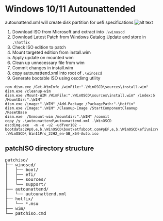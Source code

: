 # Windows 10/11 Autounattended

autounattend.xml will create disk partition for uefi specifications
![alt text](https://learn.microsoft.com/en-us/windows-hardware/manufacture/desktop/images/dep-win10-partitions-uefi.png?view=windows-11 "UEFI Partition Layout")


1. Download ISO from Microsoft and extract into `.\winoscd`
2. Download Latest Patch from [Windows Catalog Update](https://www.catalog.update.microsoft.com/) and store in `.\hotfix`
3. Check ISO edition to patch 
4. Mount targeted edition from install.wim 
5. Apply update on mounted wim
6. Clean up unnecessary file from wim
7. Commit changes in install.wim
8. copy autounattend.xml into root of `.\winoscd`
9. Generate bootable ISO using oscdimg utility

```
rem dism.exe /Get-WimInfo /wimFile:".\WinOSCD\sources\install.wim"
dism.exe /cleanup-wim
dism.exe /Mount-WIM /WimFile:".\WinOSCD\sources\install.wim" /index:6 /MountDir:".\WIM"
dism.exe /image:".\WIM" /Add-Package /PackagePath:".\Hotfix"
dism.exe /Image:".\WIM" /Cleanup-Image /StartComponentCleanup /ResetBase
dism.exe  /Unmount-wim /mountdir:".\WIM" /commit
copy /y .\autounattend\autounattend.xml .\WinOSCD
oscdimg.exe  -m -o -u2 -udfver102 -bootdata:2#p0,e,b.\WinOSCD\boot\etfsboot.com#pEF,e,b.\WinOSCD\efi\microsoft\boot\Efisys.bin .\WinOSCD\ Win11Pro_22H2_en-GB_x64-Auto.iso
```

## patchISO directory structure
<pre>
patchiso/
├── winoscd/
│   ├── boot/
│   ├── efi/
│   ├── sources/
│   └── support/
├── autounattend/
│   └── autounattend.xml
├── hotfix/
│   └── *.msu
├── wim/
└── patchiso.cmd
</pre>
